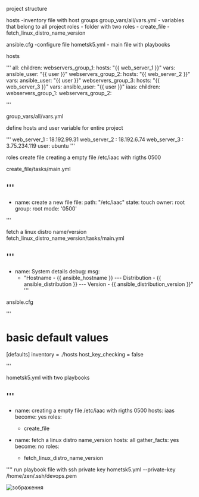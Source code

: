 project structure

hosts  -inventory file with host groups
group_vars/all/vars.yml - variables that belong to all project
roles - folder  with two roles
    - create_file
    - fetch_linux_distro_name_version 

ansible.cfg -configure  file
hometsk5.yml - main file with  playbooks

hosts  

'''
all:
  children:
    webservers_group_1:
      hosts:
        "{{ web_server_1 }}"
      vars:
        ansible_user: "{{ user }}"
    webservers_group_2:
      hosts:
        "{{ web_server_2 }}"
      vars:
        ansible_user: "{{ user }}"
    webservers_group_3:
      hosts:
        "{{ web_server_3 }}"
      vars:
        ansible_user: "{{ user }}"
    iaas:
      children:
        webservers_group_1:
        webservers_group_2:

'''

group_vars/all/vars.yml

define hosts and user variable for entire project

'''
web_server_1 :  18.192.99.31
web_server_2 :  18.192.6.74
web_server_3 :  3.75.234.119
user: ubuntu
'''

roles
create file creating a empty file /etc/iaac with rigths 0500 

create_file/tasks/main.yml

'''
---
- name: create a new file
  file:
    path: "/etc/iaac"
    state: touch
    owner: root
    group: root
    mode: '0500'
    
'''

fetch a linux distro name/version
fetch_linux_distro_name_version/tasks/main.yml

'''
---
- name: System details
  debug: 
    msg:
    - "Hostname - {{ ansible_hostname }} --- Distribution - {{ ansible_distribution }} --- Version - {{ ansible_distribution_version }}"
 '''

ansible.cfg

'''
# basic default values
[defaults]
inventory = ./hosts
host_key_checking = false

'''

hometsk5.yml with two playbooks

'''
---

- name: creating a empty file /etc/iaac with rigths 0500
  hosts: iaas
  become: yes
  roles:
    - create_file

   


- name: fetch a linux distro name_version
  hosts: 
    all
  gather_facts: yes
  become: no
  roles:
    - fetch_linux_distro_name_version

''''
run playbook file  with  ssh private  key
hometsk5.yml  --private-key /home/zen/.ssh/devops.pem


![зображення](https://user-images.githubusercontent.com/97990456/209868283-6c6093d4-c6dc-4d3d-ba92-5ea7c83a1110.png)





